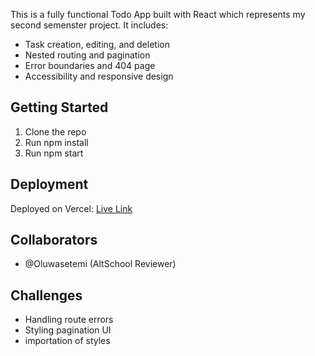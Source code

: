 This is a fully functional Todo App built with React which represents my second semenster project. It includes:

- Task creation, editing, and deletion
- Nested routing and pagination
- Error boundaries and 404 page
- Accessibility and responsive design

## Getting Started

1. Clone the repo
2. Run npm install
3. Run npm start

## Deployment

Deployed on Vercel: [Live Link](https://your-app.vercel.app)

## Collaborators

- @Oluwasetemi (AltSchool Reviewer)

## Challenges

- Handling route errors
- Styling pagination UI
- importation of styles 
